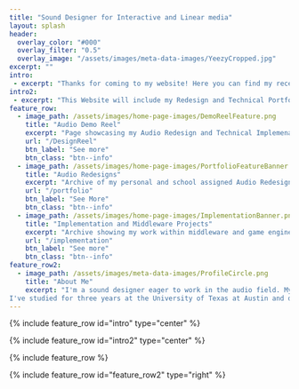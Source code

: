 ```yaml
---
title: "Sound Designer for Interactive and Linear media"
layout: splash
header: 
  overlay_color: "#000"
  overlay_filter: "0.5"
  overlay_image: "/assets/images/meta-data-images/YeezyCropped.jpg"
excerpt: ""
intro:
 - excerpt: "Thanks for coming to my website! Here you can find my recent work as well as personal projects I've worked on!"
intro2:
 - excerpt: "This Website will include my Redesign and Technical Portfolio, as well as my main demo reel for your viewing pleasure. Feel free to reach out to me either through email or my various social media linked on the bottom of the site!"
feature_row: 
  - image_path: /assets/images/home-page-images/DemoReelFeature.png
    title: "Audio Demo Reel"
    excerpt: "Page showcasing my Audio Redesign and Technical Implemenation Reel"
    url: "/DesignReel"
    btn_label: "See more"
    btn_class: "btn--info"
  - image_path: /assets/images/home-page-images/PortfolioFeatureBanner.png
    title: "Audio Redesigns"
    excerpt: "Archive of my personal and school assigned Audio Redesigns. "
    url: "/portfolio"
    btn_label: "See More"
    btn_class: "btn--info"
  - image_path: /assets/images/home-page-images/ImplementationBanner.png
    title: "Implementation and Middleware Projects"
    excerpt: "Archive showing my work within middleware and game engines from FMOD and WWise to Unreal and Unity"
    url: "/implementation"
    btn_label: "See more"
    btn_class: "btn--info"
feature_row2:
  - image_path: /assets/images/meta-data-images/ProfileCircle.png
    title: "About Me"
    excerpt: "I'm a sound designer eager to work in the audio field. My professional interests include both interactive and passive mediums.
I've studied for three years at the University of Texas at Austin and decided to take a break to focus on developing my personal portfolio and audio skills."
---
```


 {% include feature_row id="intro" type="center" %}
 
 {% include feature_row id="intro2" type="center" %}
 
 {% include feature_row %}

 {% include feature_row id="feature_row2" type="right" %}
